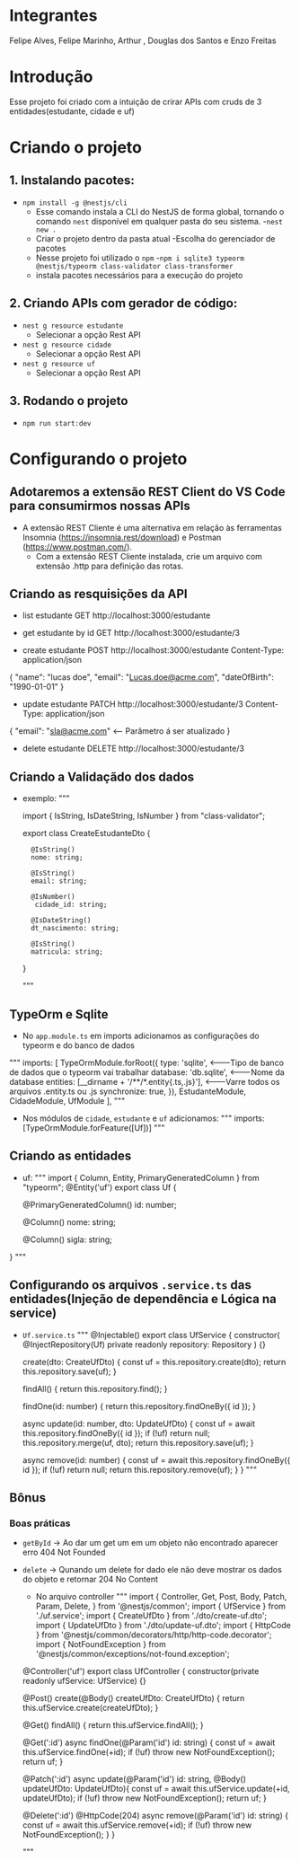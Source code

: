 # Integrantes
Felipe Alves, Felipe Marinho, Arthur , Douglas dos Santos e Enzo Freitas

# Introdução
Esse projeto foi criado com a intuição de crirar APIs com cruds de 3 entidades(estudante, cidade e uf)

# Criando o projeto
## 1. Instalando pacotes: 
- `npm install -g @nestjs/cli`
    - Esse comando instala a CLI do NestJS de forma global, tornando o comando `nest` disponível em qualquer pasta do seu sistema.
-`nest new .`
    - Criar o projeto dentro da pasta atual
-Escolha do gerenciador de pacotes
    - Nesse projeto foi utilizado o `npm`
-`npm i sqlite3 typeorm @nestjs/typeorm class-validator class-transformer`
    - instala pacotes necessários para a execução do projeto
    
## 2. Criando APIs com gerador de código:
- `nest g resource estudante`
    - Selecionar a opção Rest API
- `nest g resource cidade`
    - Selecionar a opção Rest API
- `nest g resource uf`
    - Selecionar a opção Rest API
## 3. Rodando o projeto
- `npm run start:dev` 

# Configurando o projeto
## Adotaremos a extensão REST Client do VS Code para consumirmos nossas APIs 
- A extensão REST Cliente é uma alternativa em
relação às ferramentas Insomnia (https://insomnia.rest/download) e Postman (https://www.postman.com/).
    - Com a extensão REST Cliente instalada, crie um arquivo com extensão .http para definição
    das rotas.
## Criando as resquisições da API
- list estudante
GET http://localhost:3000/estudante

- get estudante by id
GET http://localhost:3000/estudante/3

- create estudante
POST http://localhost:3000/estudante
Content-Type: application/json

{
    "name": "lucas doe",
    "email": "Lucas.doe@acme.com",
    "dateOfBirth": "1990-01-01"
}

- update estudante
PATCH  http://localhost:3000/estudante/3
Content-Type: application/json

{
    "email": "sla@acme.com" <-- Parâmetro á ser atualizado
}

- delete estudante
DELETE http://localhost:3000/estudante/3

## Criando a Validaçãdo dos dados
- exemplo:
    """

    import { IsString, IsDateString, IsNumber } from "class-validator";

    export class CreateEstudanteDto {

        @IsString()
        nome: string;

        @IsString()
        email: string;

        @IsNumber()
         cidade_id: string;

        @IsDateString()
        dt_nascimento: string;
  
        @IsString()
        matricula: string;
    }

    """
## TypeOrm e Sqlite
- No `app.module.ts` em imports adicionamos as configurações do typeorm e do banco de dados

"""
imports: [
    TypeOrmModule.forRoot({
        type: 'sqlite', <---Tipo de banco de dados que o typeorm vai trabalhar
        database: 'db.sqlite', <---Nome da database
        entities: [__dirname + '/**/*.entity{.ts,.js}'], <---Varre todos os arquivos .entity.ts ou .js 
        synchronize: true,
    }),
    EstudanteModule, CidadeModule, UfModule
],
"""

- Nos módulos de `cidade`, `estudante` e `uf` adicionamos:
"""
        imports:[TypeOrmModule.forFeature([Uf])]
"""

## Criando as entidades
- uf:
"""
import { Column, Entity, PrimaryGeneratedColumn } from "typeorm";
@Entity('uf')
export class Uf {

  @PrimaryGeneratedColumn()
  id: number;

  @Column()
  nome: string;

  @Column()
  sigla: string;

}
"""

## Configurando os arquivos `.service.ts` das entidades(Injeção de dependência e Lógica na service)
- `Uf.service.ts`
"""
@Injectable()
export class UfService {
  constructor(
    @InjectRepository(Uf)
    private readonly repository: Repository<Uf>
  ) {}

  create(dto: CreateUfDto) {
    const uf = this.repository.create(dto);
    return this.repository.save(uf);
  }

  findAll() {
    return this.repository.find();
  }

  findOne(id: number) {
    return this.repository.findOneBy({ id });
  }

  async update(id: number, dto: UpdateUfDto) {
    const uf = await this.repository.findOneBy({ id });
    if (!uf) return null;
    this.repository.merge(uf, dto);
    return this.repository.save(uf);
  }

  async remove(id: number) {
    const uf = await this.repository.findOneBy({ id });
    if (!uf) return null;
    return this.repository.remove(uf);
  }
}
"""

## Bônus
### Boas práticas
- `getById` -> Ao dar um get um em um objeto não encontrado aparecer erro 404 Not Founded
- `delete` -> Qunando um delete for dado ele não deve mostrar os dados do objeto e retornar 204 No Content
    - No arquivo controller
    """
    import {
    Controller,
    Get,
    Post,
    Body,
    Patch,
    Param,
    Delete,
    } from '@nestjs/common';
    import { UfService } from './uf.service';
    import { CreateUfDto } from './dto/create-uf.dto';
    import { UpdateUfDto } from './dto/update-uf.dto';
    import { HttpCode } from '@nestjs/common/decorators/http/http-code.decorator';
    import { NotFoundException } from '@nestjs/common/exceptions/not-found.exception';

    @Controller('uf')
    export class UfController {
    constructor(private readonly ufService: UfService) {}

    @Post()
    create(@Body() createUfDto: CreateUfDto) {
        return this.ufService.create(createUfDto);
    }

    @Get()
    findAll() {
        return this.ufService.findAll();
    }

    @Get(':id')
    async findOne(@Param('id') id: string) {
        const uf = await this.ufService.findOne(+id);
        if (!uf) throw new NotFoundException();
        return uf;
    }

    @Patch(':id')
    async update(@Param('id') id: string, @Body() updateUfDto: UpdateUfDto){
        const uf = await this.ufService.update(+id, updateUfDto);
        if (!uf) throw new NotFoundException();
        return uf;
    }

    @Delete(':id')
    @HttpCode(204)
    async remove(@Param('id') id: string) {
        const uf = await this.ufService.remove(+id);
        if (!uf) throw new NotFoundException();
    }
    }

    """
